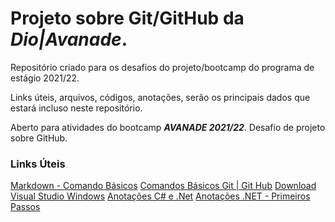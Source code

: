 # Projeto sobre Git/GitHub da _Dio|Avanade_.
Repositório criado para os desafios do projeto/bootcamp do programa de estágio 2021/22.

Links úteis, arquivos, códigos, anotações, serão os principais dados que estará incluso neste repositório. 

Aberto para atividades do bootcamp ***AVANADE 2021/22***. Desafio de projeto sobre GitHub.

### Links Úteis
[Markdown - Comando Básicos](https://www.markdownguide.org/basic-syntax/)
[Comandos Básicos Git | Git Hub](https://docs.google.com/document/d/1hvNN5ojL5hKMCLxVFHOX4WwJWhsoRZuCZ_2llycDHyI/edit?usp=sharing)
[Download Visual Studio Windows](https://visualstudio.microsoft.com/pt-br/downloads/)
[Anotações C# e .Net](https://docs.google.com/document/d/1WKiEb335LKkdy5INuSOp8fe4oaelp3Hj_oRRdAASWrs/edit?usp=sharing)
[Anotações .NET - Primeiros Passos](https://docs.google.com/document/d/1HheoUCEDav1pJbAjSs8YUh10MWaaN_-ZlieP0Cpr-jw/edit?usp=sharing)

